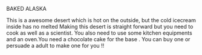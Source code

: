 BAKED ALASKA


This is a awesome desert which is hot on the outside,
but the cold icecream inside has no melted
Making this desert is straight forward 
but you need to cook as well as a scientist.
You also need to use some kitchen equipments 
and an oven.You need a chocolate cake for the base .
You can buy one or persuade a adult to make one 
for you !!


